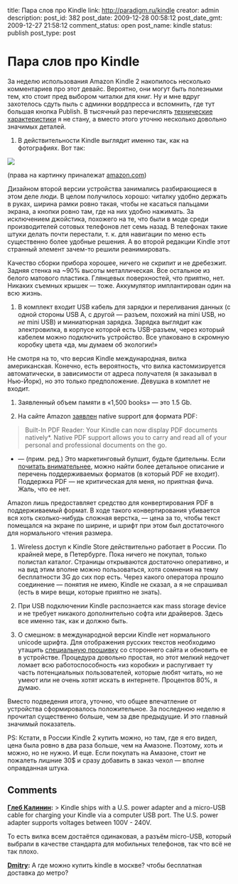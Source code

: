 title: Пара слов про Kindle
link: http://paradigm.ru/kindle
creator: admin
description: 
post_id: 382
post_date: 2009-12-28 00:58:12
post_date_gmt: 2009-12-27 21:58:12
comment_status: open
post_name: kindle
status: publish
post_type: post

# Пара слов про Kindle

За неделю использования Amazon Kindle 2 накопилось несколько комментариев про этот девайс. Вероятно, они могут быть полезными тем, кто стоит пред выбором читалки для книг. Ну и мне вдруг захотелось сдуть пыль с админки вордпресса и вспомнить, где тут большая кнопка Publish. В тысячный раз перечислять [технические характеристики](http://www.amazon.com/dp/B0015T963C) я не стану, а вместо этого уточню несколько довольно значимых деталей.

  1. В действительности Kindle выглядит именно так, как на фотографиях. Вот так:

[![](http://g-ecx.images-amazon.com/images/G/01/kindle/turing/photos/hello-05._V207963384_.jpg)](http://www.amazon.com/dp/B0015T963C)

(права на картинку приналежат [amazon.com](http://amazon.com))

Дизайном второй версии устройства занимались разбирающиеся в этом деле люди. В целом получилось хорошо: читалку удобно держать в руках, ширина рамки ровно такая, чтобы не касаться пальцами экрана, а кнопки ровно там, где на них удобно нажимать. За исключением джойстика, похожего на те, что были в моде среди производителей сотовых телефонов лет семь назад. В телефонах такие штуки делать почти перестали, т. к. для навигации по меню есть существенно более удобные решения. А во второй редакции Kindle этот странный элемент зачем-то решили реанимировать.

Качество сборки прибора хорошее, ничего не скрипит и не дребезжит. Задняя стенка на ~90% высоты металлическая. Все остальное из белого матового пластика. Глянцевых поверхностей, что приятно, нет. Никаких съемных крышек — тоже. Аккумулятор имплантирован один на всю жизнь.

  1. В комплект входит USB кабель для зарядки и переливания данных (с одной стороны USB A, с другой — разъем, похожий на mini USB, но _не_ mini USB) и миниатюрная зарядка. Зарядка выглядит как электровилка, в корпусе которой есть USB-разъем, через который кабелем можно подключить устройство. Все упаковано в скромную коробку цвета «да, мы думаем об экологии!»

Не смотря на то, что версия Kindle международная, вилка американская. Конечно, есть вероятность, что вилка кастомизируется автоматически, в зависимости от адреса получателя (я заказывал в Нью-Йорк), но это только предположение. Девушка в комплет не входит.

  1. Заявленный объем памяти в «1,500 books» — это 1.5 Gb.

  2. На сайте Amazon [заявлен](http://www.amazon.com/dp/B0015T963C) native support для формата PDF:

> Built-In PDF Reader: Your Kindle can now display PDF documents natively*. Native PDF support allows you to carry and read all of your personal and professional documents on the go. 

  * — (прим. ред.) Это маркетинговый булшит, будьте бдительны. Если [почитать внимательнее](http://www.amazon.com/gp/help/customer/display.html?nodeId=200375640#recognize), можно найти более детальное описание и перечень поддерживаемых форматов (в который PDF не входит). Поддержка PDF — не критическая для меня, но приятная фича. Жаль, что ее нет.

Amazon лишь предоставляет средство для конвертирования PDF в поддерживаемый формат. В ходе такого конвертирования убивается вся хоть сколько-нибудь сложная верстка, — цена за то, чтобы текст помещался на экране по ширине, и шрифт при этом был достаточного для нормального чтения размера.

  1. Wireless доступ к Kindle Store действительно работает в России. По крайней мере, в Петербурге. Пока ничего не покупал, только полистал каталог. Страницы открываются достаточно оперативно, и на вид этим вполне можно пользоваться, хотя сомнения на тему бесплатности 3G до сих пор есть. Через какого оператора прошло соединение — понятия не имею, Kindle не сказал, а я не спрашивал (есть в мире вещи, которые приятно не знать).

  2. При USB подключении Kindle распознается как mass storage device и не требует никакого дополнительно софта или драйверов. Здесь все именно так, как и должно быть.

  3. О смешном: в международной версии Kindle нет нормального unicode шрифта. Для отображения русских текстов необходимо утащить [специальную прошивку](http://blogkindle.com/unicode-fonts-hack/) со стороннего сайта и обновить ее в устройстве. Процедура довольно простая, но этот мелкий недочет ломает всю работоспособность «из коробки» и распугивает ту часть потенциальных пользователей, которые любят читать, но не умеют или не очень хотят искать в интернете. Процентов 80%, я думаю.

Вместо подведения итога, уточню, что общее впечатление от устройства сформировалось положительное. За последнюю неделю я прочитал существенно больше, чем за две предыдущие. И это главный значимый показатель.

PS: Кстати, в России Kindle 2 купить можно, но там, где я его видел, цена была ровно в два раза больше, чем на Амазоне. Поэтому, хоть и можно, но не нужно. И еще. Если покупать на Амазоне, стоит не пожалеть лишние 30$ и сразу добавить в заказ чехол — вполне оправданная штука.

## Comments

**[Глеб Калинин](#41853 "2010-01-06 21:28:24"):** > Kindle ships with a U.S. power adapter and a micro-USB cable for charging your Kindle via a computer USB port. The U.S. power adapter supports voltages between 100V - 240V.

То есть вилка всем достаётся одинаковая, а разъём micro-USB, который выбрали в качестве стандарта для мобильных телефонов, так что всё не так плохо.

**[Dmitry](#55742 "2011-05-28 11:27:17"):** А где можно купить kindle в москве? чтобы бесплатная доставка до метро?

